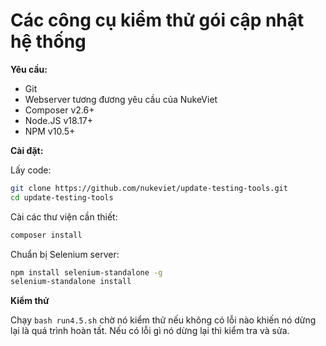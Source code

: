 # Các công cụ kiểm thử gói cập nhật hệ thống

**Yêu cầu:**  
- Git
- Webserver tương đương yêu cầu của NukeViet
- Composer v2.6+
- Node.JS v18.17+
- NPM v10.5+

**Cài đặt:**

Lấy code:

```bash
git clone https://github.com/nukeviet/update-testing-tools.git
cd update-testing-tools
```

Cài các thư viện cần thiết:

```bash
composer install
```

Chuẩn bị Selenium server:

```bash
npm install selenium-standalone -g
selenium-standalone install
```

**Kiểm thử**

Chạy `bash run4.5.sh` chờ nó kiểm thử nếu không có lỗi nào khiến nó dừng lại là quá trình hoàn tất. Nếu có lỗi gì nó dừng lại thì kiểm tra và sửa.
